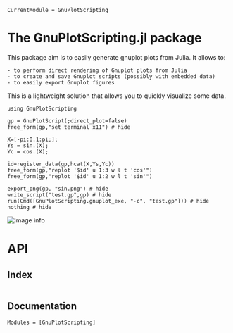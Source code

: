 ```@meta
CurrentModule = GnuPlotScripting
```

# The GnuPlotScripting.jl package

This package aim is to easily generate gnuplot plots from Julia. It
allows to:

    - to perform direct rendering of Gnuplot plots from Julia
    - to create and save Gnuplot scripts (possibly with embedded data)
    - to easily export Gnuplot figures

This is a lightweight solution that allows you to quickly visualize
some data.

```@example 
using GnuPlotScripting

gp = GnuPlotScript(;direct_plot=false)
free_form(gp,"set terminal x11") # hide

X=[-pi:0.1:pi;];
Ys = sin.(X);
Yc = cos.(X);

id=register_data(gp,hcat(X,Ys,Yc))
free_form(gp,"replot '$id' u 1:3 w l t 'cos'")
free_form(gp,"replot '$id' u 1:2 w l t 'sin'")

export_png(gp, "sin.png") # hide
write_script("test.gp",gp) # hide
run(Cmd([GnuPlotScripting.gnuplot_exe, "-c", "test.gp"])) # hide
nothing # hide
```

![image info](sin.png)


# API

## Index 

```@index
```

## Documentation

```@autodocs
Modules = [GnuPlotScripting]
```
